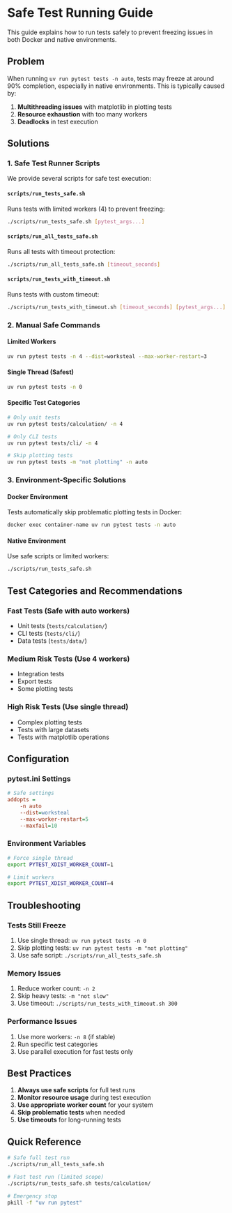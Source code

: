 # Safe Test Running Guide

This guide explains how to run tests safely to prevent freezing issues in both Docker and native environments.

## Problem

When running `uv run pytest tests -n auto`, tests may freeze at around 90% completion, especially in native environments. This is typically caused by:

1. **Multithreading issues** with matplotlib in plotting tests
2. **Resource exhaustion** with too many workers
3. **Deadlocks** in test execution

## Solutions

### 1. Safe Test Runner Scripts

We provide several scripts for safe test execution:

#### `scripts/run_tests_safe.sh`
Runs tests with limited workers (4) to prevent freezing:
```bash
./scripts/run_tests_safe.sh [pytest_args...]
```

#### `scripts/run_all_tests_safe.sh`
Runs all tests with timeout protection:
```bash
./scripts/run_all_tests_safe.sh [timeout_seconds]
```

#### `scripts/run_tests_with_timeout.sh`
Runs tests with custom timeout:
```bash
./scripts/run_tests_with_timeout.sh [timeout_seconds] [pytest_args...]
```

### 2. Manual Safe Commands

#### Limited Workers
```bash
uv run pytest tests -n 4 --dist=worksteal --max-worker-restart=3
```

#### Single Thread (Safest)
```bash
uv run pytest tests -n 0
```

#### Specific Test Categories
```bash
# Only unit tests
uv run pytest tests/calculation/ -n 4

# Only CLI tests
uv run pytest tests/cli/ -n 4

# Skip plotting tests
uv run pytest tests -m "not plotting" -n auto
```

### 3. Environment-Specific Solutions

#### Docker Environment
Tests automatically skip problematic plotting tests in Docker:
```bash
docker exec container-name uv run pytest tests -n auto
```

#### Native Environment
Use safe scripts or limited workers:
```bash
./scripts/run_tests_safe.sh
```

## Test Categories and Recommendations

### Fast Tests (Safe with auto workers)
- Unit tests (`tests/calculation/`)
- CLI tests (`tests/cli/`)
- Data tests (`tests/data/`)

### Medium Risk Tests (Use 4 workers)
- Integration tests
- Export tests
- Some plotting tests

### High Risk Tests (Use single thread)
- Complex plotting tests
- Tests with large datasets
- Tests with matplotlib operations

## Configuration

### pytest.ini Settings
```ini
# Safe settings
addopts = 
    -n auto
    --dist=worksteal
    --max-worker-restart=5
    --maxfail=10
```

### Environment Variables
```bash
# Force single thread
export PYTEST_XDIST_WORKER_COUNT=1

# Limit workers
export PYTEST_XDIST_WORKER_COUNT=4
```

## Troubleshooting

### Tests Still Freeze
1. Use single thread: `uv run pytest tests -n 0`
2. Skip plotting tests: `uv run pytest tests -m "not plotting"`
3. Use safe script: `./scripts/run_all_tests_safe.sh`

### Memory Issues
1. Reduce worker count: `-n 2`
2. Skip heavy tests: `-m "not slow"`
3. Use timeout: `./scripts/run_tests_with_timeout.sh 300`

### Performance Issues
1. Use more workers: `-n 8` (if stable)
2. Run specific test categories
3. Use parallel execution for fast tests only

## Best Practices

1. **Always use safe scripts** for full test runs
2. **Monitor resource usage** during test execution
3. **Use appropriate worker count** for your system
4. **Skip problematic tests** when needed
5. **Use timeouts** for long-running tests

## Quick Reference

```bash
# Safe full test run
./scripts/run_all_tests_safe.sh

# Fast test run (limited scope)
./scripts/run_tests_safe.sh tests/calculation/

# Emergency stop
pkill -f "uv run pytest"
```

